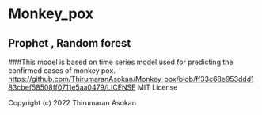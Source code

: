 # Monkey_pox
## Prophet , Random forest
###This model is based on time series model used for predicting the confirmed cases of monkey pox.
https://github.com/ThirumaranAsokan/Monkey_pox/blob/ff33c68e953ddd183cbef58508ff0711e5aa0479/LICENSE
MIT License

Copyright (c) 2022 Thirumaran Asokan
